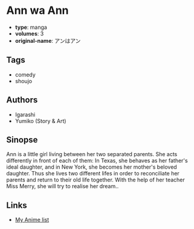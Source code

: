 # Ann wa Ann

-   **type**: manga
-   **volumes**: 3
-   **original-name**: アンはアン

## Tags

-   comedy
-   shoujo

## Authors

-   Igarashi
-   Yumiko (Story & Art)

## Sinopse

Ann is a little girl living between her two separated parents. She acts differently in front of each of them: In Texas, she behaves as her father's ideal daughter, and in New York, she becomes her mother's beloved daughter. Thus she lives two different lifes in order to reconciliate her parents and return to their old life together. With the help of her teacher Miss Merry, she will try to realise her dream..

## Links

-   [My Anime list](https://myanimelist.net/manga/21462/Ann_wa_Ann)
